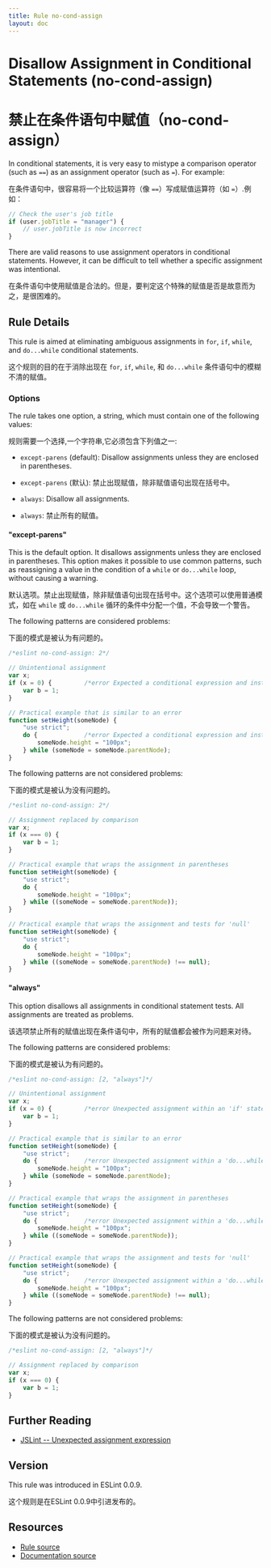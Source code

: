 ```yaml
---
title: Rule no-cond-assign
layout: doc
---
```

<!-- Note: No pull requests accepted for this file. See README.md in the root directory for details. -->
# Disallow Assignment in Conditional Statements (no-cond-assign)

# 禁止在条件语句中赋值（no-cond-assign）

In conditional statements, it is very easy to mistype a comparison operator (such as `==`) as an assignment operator (such as `=`). For example:

在条件语句中，很容易将一个比较运算符（像 `==`）写成赋值运算符（如 `=`）.例如：

```js
// Check the user's job title
if (user.jobTitle = "manager") {
    // user.jobTitle is now incorrect
}
```

There are valid reasons to use assignment operators in conditional statements. However, it can be difficult to tell whether a specific assignment was intentional.

在条件语句中使用赋值是合法的。但是，要判定这个特殊的赋值是否是故意而为之，是很困难的。

## Rule Details

This rule is aimed at eliminating ambiguous assignments in `for`, `if`, `while`, and `do...while` conditional statements.

这个规则的目的在于消除出现在 `for`, `if`, `while`, 和 `do...while` 条件语句中的模糊不清的赋值。

### Options

The rule takes one option, a string, which must contain one of the following values:

规则需要一个选择,一个字符串,它必须包含下列值之一:

* `except-parens` (default): Disallow assignments unless they are enclosed in parentheses.

* `except-parens` (默认): 禁止出现赋值，除非赋值语句出现在括号中。

* `always`: Disallow all assignments. 

* `always`: 禁止所有的赋值。

#### "except-parens"

This is the default option. It disallows assignments unless they are enclosed in parentheses. This option makes it possible to use common patterns, such as reassigning a value in the condition of a `while` or `do...while` loop, without causing a warning.

默认选项。禁止出现赋值，除非赋值语句出现在括号中。这个选项可以使用普通模式，如在 `while` 或 `do...while` 循环的条件中分配一个值，不会导致一个警告。

The following patterns are considered problems:

下面的模式是被认为有问题的。

```js
/*eslint no-cond-assign: 2*/

// Unintentional assignment
var x;
if (x = 0) {         /*error Expected a conditional expression and instead saw an assignment.*/
    var b = 1;
}

// Practical example that is similar to an error
function setHeight(someNode) {
    "use strict";
    do {             /*error Expected a conditional expression and instead saw an assignment.*/
        someNode.height = "100px";
    } while (someNode = someNode.parentNode);
}
```

The following patterns are not considered problems:

下面的模式是被认为没有问题的。

```js
/*eslint no-cond-assign: 2*/

// Assignment replaced by comparison
var x;
if (x === 0) {
    var b = 1;
}

// Practical example that wraps the assignment in parentheses
function setHeight(someNode) {
    "use strict";
    do {
        someNode.height = "100px";
    } while ((someNode = someNode.parentNode));
}

// Practical example that wraps the assignment and tests for 'null'
function setHeight(someNode) {
    "use strict";
    do {
        someNode.height = "100px";
    } while ((someNode = someNode.parentNode) !== null);
}
```

#### "always"

This option disallows all assignments in conditional statement tests. All assignments are treated as problems.

该选项禁止所有的赋值出现在条件语句中，所有的赋值都会被作为问题来对待。

The following patterns are considered problems:

下面的模式是被认为有问题的。

```js
/*eslint no-cond-assign: [2, "always"]*/

// Unintentional assignment
var x;
if (x = 0) {         /*error Unexpected assignment within an 'if' statement.*/
    var b = 1;
}

// Practical example that is similar to an error
function setHeight(someNode) {
    "use strict";
    do {             /*error Unexpected assignment within a 'do...while' statement.*/
        someNode.height = "100px";
    } while (someNode = someNode.parentNode);
}

// Practical example that wraps the assignment in parentheses
function setHeight(someNode) {
    "use strict";
    do {             /*error Unexpected assignment within a 'do...while' statement.*/
        someNode.height = "100px";
    } while ((someNode = someNode.parentNode));
}

// Practical example that wraps the assignment and tests for 'null'
function setHeight(someNode) {
    "use strict";
    do {             /*error Unexpected assignment within a 'do...while' statement.*/
        someNode.height = "100px";
    } while ((someNode = someNode.parentNode) !== null);
}
```

The following patterns are not considered problems:

下面的模式是被认为没有问题的。

```js
/*eslint no-cond-assign: [2, "always"]*/

// Assignment replaced by comparison
var x;
if (x === 0) {
    var b = 1;
}
```

## Further Reading

* [JSLint -- Unexpected assignment expression](http://jslinterrors.com/unexpected-assignment-expression/)

## Version

This rule was introduced in ESLint 0.0.9.

这个规则是在ESLint 0.0.9中引进发布的。

## Resources

* [Rule source](https://github.com/eslint/eslint/tree/master/lib/rules/no-cond-assign.js)
* [Documentation source](https://github.com/eslint/eslint/tree/master/docs/rules/no-cond-assign.md)
